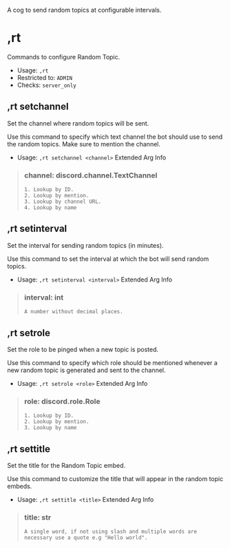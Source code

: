 A cog to send random topics at configurable intervals.

# ,rt
Commands to configure Random Topic.<br/>
 - Usage: `,rt`
 - Restricted to: `ADMIN`
 - Checks: `server_only`
## ,rt setchannel
Set the channel where random topics will be sent.<br/>

Use this command to specify which text channel the bot should use to send the random topics. Make sure to mention the channel.<br/>
 - Usage: `,rt setchannel <channel>`
Extended Arg Info
> ### channel: discord.channel.TextChannel
> 
> 
>     1. Lookup by ID.
>     2. Lookup by mention.
>     3. Lookup by channel URL.
>     4. Lookup by name
> 
>     
## ,rt setinterval
Set the interval for sending random topics (in minutes).<br/>

Use this command to set the interval at which the bot will send random topics.<br/>
 - Usage: `,rt setinterval <interval>`
Extended Arg Info
> ### interval: int
> ```
> A number without decimal places.
> ```
## ,rt setrole
Set the role to be pinged when a new topic is posted.<br/>

Use this command to specify which role should be mentioned whenever a new random topic is generated and sent to the channel.<br/>
 - Usage: `,rt setrole <role>`
Extended Arg Info
> ### role: discord.role.Role
> 
> 
>     1. Lookup by ID.
>     2. Lookup by mention.
>     3. Lookup by name
> 
>     
## ,rt settitle
Set the title for the Random Topic embed.<br/>

Use this command to customize the title that will appear in the random topic embeds.<br/>
 - Usage: `,rt settitle <title>`
Extended Arg Info
> ### title: str
> ```
> A single word, if not using slash and multiple words are necessary use a quote e.g "Hello world".
> ```
